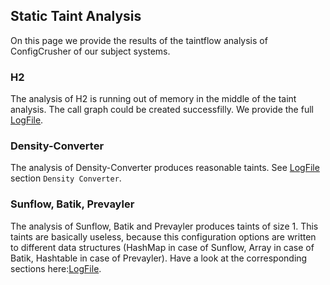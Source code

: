 ## Static Taint Analysis
On this page we provide the results of the taintflow analysis of ConfigCrusher of our subject systems.

### H2
The analysis of H2 is running out of memory in the middle of the taint analysis. The call graph could be created successfilly. We provide the full [LogFile](TestResults_AnalysisTest_h2TestWBPIM.xml).

### Density-Converter
The analysis of Density-Converter produces reasonable taints. See [LogFile](staticAnalysisComparison.txt) section ```Density Converter```.

### Sunflow, Batik, Prevayler
The analysis of Sunflow, Batik and Prevayler produces taints of size 1. This taints are basically useless, because this configuration options are written to different data structures (HashMap in case of Sunflow, Array in case of Batik, Hashtable in case of Prevayler). Have a look at the corresponding sections here:[LogFile](staticAnalysisComparison.txt).
